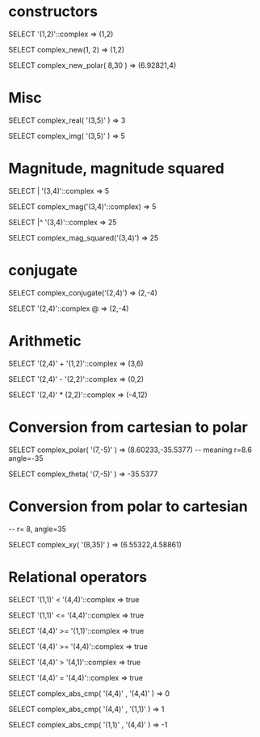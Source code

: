 # constructors

SELECT '(1,2)'::complex                        => (1,2)

SELECT complex_new(1, 2)                       => (1,2)

SELECT complex_new_polar( 8,30 )               => (6.92821,4)

# Misc

SELECT complex_real( '(3,5)' )                   => 3 

SELECT complex_img(  '(3,5)' )                   => 5 

# Magnitude, magnitude squared

SELECT |  '(3,4)'::complex                      => 5

SELECT complex_mag('(3,4)'::complex)            => 5

SELECT |^ '(3,4)'::complex                      => 25

SELECT complex_mag_squared('(3,4)')             => 25

# conjugate

SELECT complex_conjugate('(2,4)')             => (2,-4)

SELECT '(2,4)'::complex @                     => (2,-4)

# Arithmetic

SELECT '(2,4)' + '(1,2)'::complex            => (3,6)

SELECT '(2,4)' - '(2,2)'::complex            => (0,2)

SELECT '(2,4)' *  (2,2)'::complex            => (-4,12)

# Conversion from cartesian to polar 

SELECT complex_polar( '(7,-5)' )             => (8.60233,-35.5377)  -- meaning r=8.6 angle=-35

SELECT complex_theta( '(7,-5)' )             => -35.5377

# Conversion from polar to cartesian 

-- r= 8, angle=35

SELECT complex_xy( '(8,35)' )               => (6.55322,4.58861)   


# Relational operators

SELECT '(1,1)' <   '(4,4)'::complex        => true

SELECT '(1,1)' <=  '(4,4)'::complex        => true

SELECT '(4,4)' >=  '(1,1)'::complex        => true

SELECT '(4,4)' >=  '(4,4)'::complex        => true

SELECT '(4,4)' >   '(4,1)'::complex        => true

SELECT '(4,4)' =   '(4,4)'::complex        => true


SELECT complex_abs_cmp( '(4,4)' , '(4,4)' )    => 0

SELECT complex_abs_cmp( '(4,4)' , '(1,1)' )    => 1

SELECT complex_abs_cmp( '(1,1)' , '(4,4)' )    => -1



